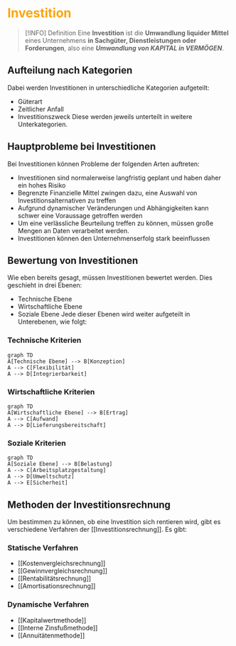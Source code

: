 # <font color = "orange">Investition</font>
>[!INFO] Definition
>Eine **Investition** ist die **Umwandlung liquider Mittel** eines Unternehmens **in Sachgüter, Dienstleistungen oder Forderungen**, also eine ***Umwandlung von KAPITAL in VERMÖGEN***.

## Aufteilung nach Kategorien
Dabei werden Investitionen in unterschiedliche Kategorien aufgeteilt:
- Güterart
- Zeitlicher Anfall
- Investitionszweck
Diese werden jeweils unterteilt in weitere Unterkategorien.

## Hauptprobleme bei Investitionen
Bei Investitionen können Probleme der folgenden Arten auftreten:
- Investitionen sind normalerweise langfristig geplant und haben daher ein hohes Risiko
- Begrenzte Finanzielle Mittel zwingen dazu, eine Auswahl von Investitionsalternativen zu treffen
- Aufgrund dynamischer Veränderungen und Abhängigkeiten kann schwer eine Voraussage getroffen werden
- Um eine verlässliche Beurteilung treffen zu können, müssen große Mengen an Daten verarbeitet werden.
- Investitionen können den Unternehmenserfolg stark beeinflussen

## Bewertung von Investitionen
Wie eben bereits gesagt, müssen Investitionen bewertet werden. Dies geschieht in drei Ebenen:
- Technische Ebene
- Wirtschaftliche Ebene
- Soziale Ebene
Jede dieser Ebenen wird weiter aufgeteilt in Unterebenen, wie folgt:
### Technische Kriterien
```mermaid
graph TD
A[Technische Ebene] --> B[Konzeption]
A --> C[Flexibilität]
A --> D[Integrierbarkeit]
```

### Wirtschaftliche Kriterien
```mermaid
graph TD
A[Wirtschaftliche Ebene] --> B[Ertrag]
A --> C[Aufwand]
A --> D[Lieferungsbereitschaft]
```

### Soziale Kriterien
```mermaid
graph TD
A[Soziale Ebene] --> B[Belastung]
A --> C[Arbeitsplatzgestaltung]
A --> D[Umweltschutz]
A --> E[Sicherheit]
```

## Methoden der Investitionsrechnung
Um bestimmen zu können, ob eine Investition sich rentieren wird, gibt es verschiedene Verfahren der [[Investitionsrechnung]].
Es gibt:
### Statische Verfahren
- [[Kostenvergleichsrechnung]]
- [[Gewinnvergleichsrechnung]]
- [[Rentabilitätsrechnung]]
- [[Amortisationsrechnung]]
### Dynamische Verfahren
- [[Kapitalwertmethode]]
- [[Interne Zinsfußmethode]]
- [[Annuitätenmethode]]

